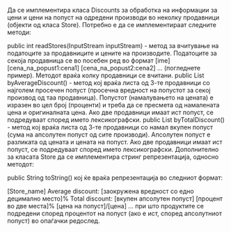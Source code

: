 Да се имплементира класа Discounts за обработка на информации за цени и цени на попуст на одредени производи во неколку продавници (објекти од класа Store). Потребно е да се имплементираат следните методи:

public int readStores(InputStream inputStream) - метод за вчитување на податоците за продавниците и цените на производите. Податоците за секоја продавница се во посебен ред во формат [ime] [cena_na_popust1:cena1] [cena_na_popust2:cena2] ... (погледнете пример). Методот враќа колку продавници се вчитани.
public List<Store> byAverageDiscount() - метод кој враќа листа од 3-те продавници со најголем просечен попуст (просечна вредност на попустот за секој производ од таа продавница). Попустот (намалувањето на цената) е изразен во цел број (проценти) и треба да се пресмета од намалената цена и оригиналната цена. Ако две продавници имаат ист попуст, се подредуваат според името лексикографски.
public List<Store> byTotalDiscount() - метод кој враќа листа од 3-те продавници со намал вкупен попуст (сума на апсолутен попуст од сите производи). Апсолутен попуст е разликата од цената и цената на попуст. Ако две продавници имаат ист попуст, се подредуваат според името лексикографски.
Дополнително за класата Store да се имплементира стринг репрезентација, односно методот:

public String toString() кој ќе враќа репрезентација во следниот формат:

[Store_name]
Average discount: [заокружена вредност со едно децимално место]%
Total discount: [вкупен апсолутен попуст]
[процент во две места]% [цена на попуст]/[цена]
...
при што продуктите се подредени според процентот на попуст (ако е ист, според апсолутниот попуст) во опаѓачки редослед.